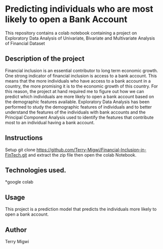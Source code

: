 # Predicting individuals who are most likely to open a Bank Account
This repository contains a colab notebook containing a project on Exploratory Data Analysis of Univariate, Bivariate  and Multivariate Analysis of Financial Dataset

## Description of the project

Financial inclusion is an essential contributor to long term economic growth. One strong indicator of financial inclusion is access to a bank account. 
This means that the more individuals who have access to a bank account in a country, the more promising it is to the economic growth of this country. 
For this reason, the project at hand required me to figure out how we can predict which individuals are more likely to open a bank account based 
on the demographic features available. Exploratory Data Analysis has been performed to study the demographic features of individuals and to better understand the features of the individuals with bank accounts and the Principal Component Analysis used to identify the features that contribute most to an individual having a bank account. 

## Instructions

Setup git clone https://github.com/Terry-Migwi/Financial-Inclusion-in-FinTech.git and extract the zip file then open the colab Notebook.

## Technologies used.

*google colab

## Usage

This project is a prediction model that predicts the individuals more likely to open a bank account.

## Author

Terry Migwi
